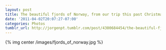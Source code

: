 ```yaml
---
layout: post
title: The beautiful fjords of Norway, from our trip this past Christmas.
date: '2011-04-02T20:07:27-07:00'
categories: Photos
tumblr_url: http://jorgenpt.tumblr.com/post/4300684454/the-beautiful-fjords-of-norway-from-our-trip-this
---
```


{% img center /images/fjords_of_norway.jpg %}
